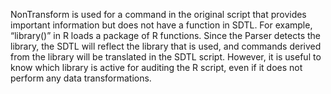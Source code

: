 NonTransform is used for a command in the original script that provides important information but does not have a function in SDTL.  For example, “library()” in R loads a package of R functions.  Since the Parser detects the library, the SDTL will reflect the library that is used, and commands derived from the library will be translated in the SDTL script.  However, it is useful to know which library is active for auditing the R script, even if it does not perform any data transformations.  
